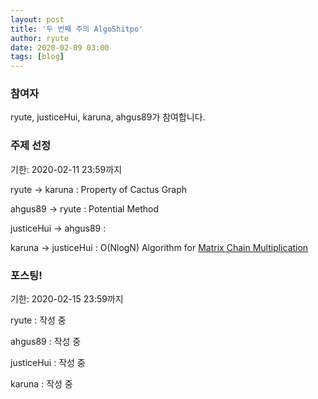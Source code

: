 ```yaml
---
layout: post
title: '두 번째 주의 AlgoShitpo'
author: ryute
date: 2020-02-09 03:00
tags: [blog]
---
```


### 참여자

ryute, justiceHui, karuna, ahgus89가 참여합니다.

### 주제 선정

기한: 2020-02-11 23:59까지

ryute -> karuna : Property of Cactus Graph

ahgus89 -> ryute : Potential Method

justiceHui -> ahgus89 :

karuna -> justiceHui : O(NlogN) Algorithm for [Matrix Chain Multiplication](https://en.wikipedia.org/wiki/Matrix_chain_multiplication)

### 포스팅!

기한: 2020-02-15 23:59까지

ryute : 작성 중

ahgus89 : 작성 중

justiceHui : 작성 중

karuna : 작성 중
